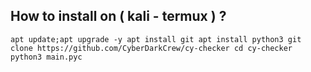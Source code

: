 ## How to install on ( kali - termux ) ?
`apt update;apt upgrade -y
apt install git
apt install python3
git clone https://github.com/CyberDarkCrew/cy-checker
cd cy-checker
python3 main.pyc`
